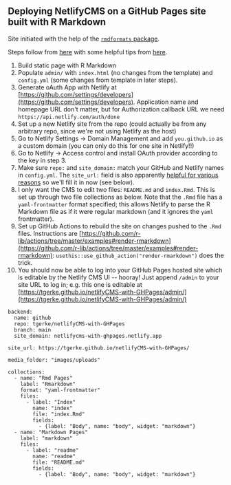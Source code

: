 ## Deploying NetlifyCMS on a GitHub Pages site built with R Markdown

Site initiated with the help of the [`rmdformats` package](https://github.com/juba/rmdformats).

Steps follow from [here](https://www.netlifycms.org/docs/add-to-your-site/) with some helpful tips from [here](https://cnly.github.io/2018/04/14/just-3-steps-adding-netlify-cms-to-existing-github-pages-site-within-10-minutes.html).

1. Build static page with R Markdown
2. Populate `admin/` with `index.html` (no changes from the template) and `config.yml` (some changes from template in later steps).
3. Generate oAuth App with Netlify at [https://github.com/settings/developers](https://github.com/settings/developers). Application name and homepage URL don't matter, but for Authorization callback URL we need `https://api.netlify.com/auth/done`
4. Set up a new Netlify site from the repo (could actually be from any arbitrary repo, since we're not using Netlify as the host)
5. Go to Netlify Settings -> Domain Management and add `you.github.io` as a custom domain (you can only do this for one site in Netlify!!)
6. Go to Netlify -> Access control and install OAuth provider according to the key in step 3. 
7. Make sure `repo:` and `site_domain:` match your GitHub and Netlify names in `config.yml`. The `site_url:` field is also apparently [helpful for various reasons](https://www.netlifycms.org/docs/configuration-options/#site-url) so we'll fill it in now (see below).
8. I only want the CMS to edit two files: `README.md` and `index.Rmd`. This is set up through two file collections as below. Note that the `.Rmd` file has a `yaml-frontmatter` format specified; this allows Netlify to parse the R Markdown file as if it were regular markdown (and it ignores the `yaml` frontmatter).
9. Set up GitHub Actions to rebuild the site on changes pushed to the `.Rmd` files. Instructions are [https://github.com/r-lib/actions/tree/master/examples#render-rmarkdown](https://github.com/r-lib/actions/tree/master/examples#render-rmarkdown): `usethis::use_github_action("render-rmarkdown")` does the trick.
10. You should now be able to log into your GitHub Pages hosted site which is editable by the Netlify CMS UI -- hooray! Just append `/admin` to your site URL to log in; e.g. this one is editable at [https://tgerke.github.io/netlifyCMS-with-GHPages/admin/](https://tgerke.github.io/netlifyCMS-with-GHPages/admin/)

```
backend:
  name: github
  repo: tgerke/netlifyCMS-with-GHPages
  branch: main
  site_domain: netlifycms-with-ghpages.netlify.app

site_url: https://tgerke.github.io/netlifyCMS-with-GHPages/

media_folder: "images/uploads"

collections:
  - name: "Rmd Pages"
    label: "Rmarkdown"
    format: "yaml-frontmatter"
    files:
      - label: "Index"
        name: "index"
        file: "index.Rmd"
        fields:
          - {label: "Body", name: "body", widget: "markdown"}
  - name: "Markdown Pages"
    label: "markdown"
    files:
      - label: "readme"
        name: "readme"
        file: "README.md"
        fields:
          - {label: "Body", name: "body", widget: "markdown"}
```